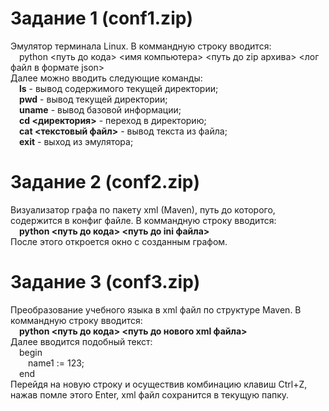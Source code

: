 # Задание 1 (conf1.zip)
Эмулятор терминала Linux. В коммандную строку вводится:<br/>
&emsp;python <путь до кода> <имя компьютера> <путь до zip архива> <лог файл в формате json><br/>
Далее можно вводить следующие команды:<br/>
&emsp;**ls** - вывод содержимого текущей директории;<br/>
&emsp;**pwd** - вывод текущей директории;<br/>
&emsp;**uname** - вывод базовой информации;<br/>
&emsp;**cd <директория>** - переход в директорию;<br/>
&emsp;**cat <текстовый файл>** - вывод текста из файла;<br/>
&emsp;**exit** - выход из эмулятора;<br/>
# Задание 2 (conf2.zip)
Визуализатор графа по пакету xml (Maven), путь до которого, содержится в конфиг файле. В коммандную строку вводится:<br/>
&emsp;**python <путь до кода> <путь до ini файла><br/>**
После этого откроется окно с созданным графом.
# Задание 3 (conf3.zip)
Преобразование учебного языка в xml файл по структуре Maven. В коммандную строку вводится:<br/>
&emsp;**python <путь до кода> <путь до нового xml файла>**<br/>
Далее вводится подобный текст:<br/>
&emsp;begin<br/>
&emsp;&emsp;name1 := 123;<br/>
&emsp;end<br/>
Перейдя на новую строку и осуществив комбинацию клавиш Ctrl+Z, нажав помле этого Enter, xml файл сохранится в текущую папку.
